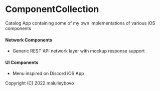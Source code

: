# ComponentCollection
Catalog App containing some of my own implementations of various iOS components

#### Network Components
- Generic REST API network layer with mockup response support

#### UI Components
- Menu inspired on Discord iOS App

Copyright (C) 2022 malulleybovo

